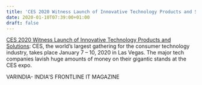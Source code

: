 ```yaml
---
title: 'CES 2020 Witness Launch of Innovative Technology Products and Solutions'
date: 2020-01-10T07:39:00+01:00
draft: false
---
```


[CES 2020 Witness Launch of Innovative Technology Products and Solutions](https://varindia.com/news/ces-2020-witness-launch-of-innovative-technology-products-and-solutions#.XhgcE9f3whg.blogger): CES, the world’s largest gathering for the consumer technology industry, takes place January 7 – 10, 2020 in Las Vegas. The major tech companies lavish huge amounts of money on their gigantic stands at the CES expo.  
  
VARINDIA- INDIA'S FRONTLINE IT MAGAZINE